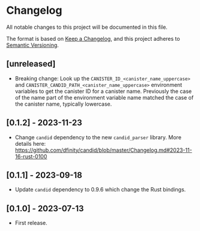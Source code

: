 # Changelog
All notable changes to this project will be documented in this file.

The format is based on [Keep a Changelog](https://keepachangelog.com/en/1.0.0/),
and this project adheres to [Semantic Versioning](https://semver.org/spec/v2.0.0.html).

## [unreleased]

- Breaking change: Look up the `CANISTER_ID_<canister_name_uppercase>` and
  `CANISTER_CANDID_PATH_<canister_name_uppercase>` environment variables to get
  the canister ID for a canister name. Previously the case of the name part of the
  environment variable name matched the case of the canister name, typically lowercase.

## [0.1.2] - 2023-11-23

- Change `candid` dependency to the new `candid_parser` library.
  More details here: https://github.com/dfinity/candid/blob/master/Changelog.md#2023-11-16-rust-0100

## [0.1.1] - 2023-09-18

- Update `candid` dependency to 0.9.6 which change the Rust bindings.

## [0.1.0] - 2023-07-13

- First release.
